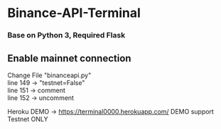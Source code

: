 # Binance-API-Terminal
### Base on Python 3, Required Flask   
  
## Enable mainnet connection  
Change File "binanceapi.py"  
line 149 -> "testnet=False"  
line 151 -> comment  
line 152 -> uncomment
  
Heroku DEMO -> https://terminal0000.herokuapp.com/
DEMO support Testnet ONLY

